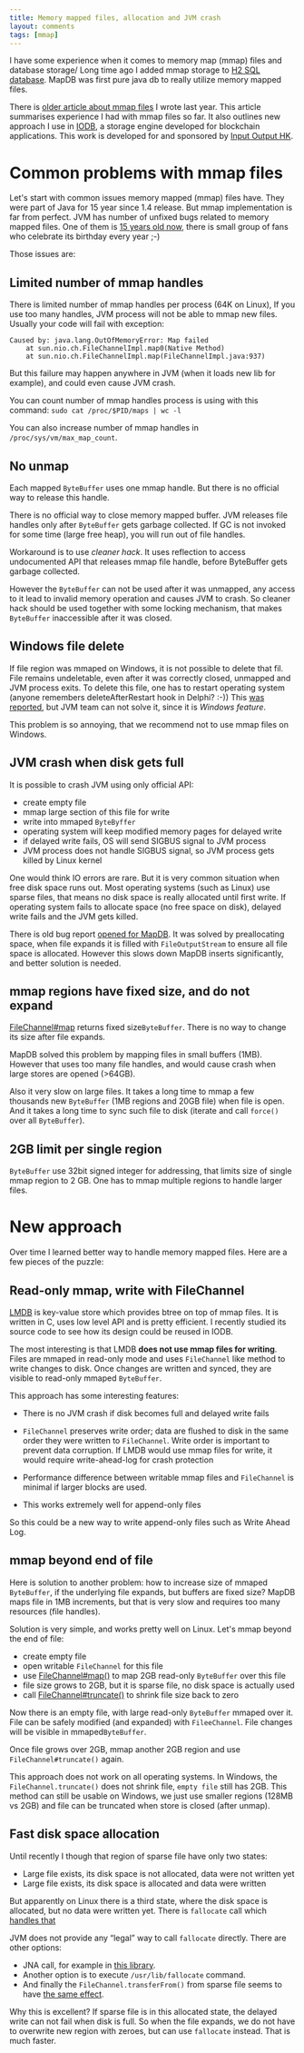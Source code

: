 ```yaml
---
title: Memory mapped files, allocation and JVM crash
layout: comments
tags: [mmap]
---
```


I have some experience when it comes to memory map (mmap) files and database storage/
Long time ago I added mmap storage to [H2 SQL database](http://www.h2database.com).
MapDB was first pure java db to really utilize memory mapped files.

There is [older article about mmap files](http://www.mapdb.org/blog/mmap_file_and_jvm_crash/) I wrote last year.
This article summarises experience I had with mmap files so far.
It also outlines new approach I use in [IODB](https://iohk.io/blog/scorex/iodb-storage-engine/), 
a storage engine developed for blockchain applications. 
This work is developed for and sponsored by [Input Output HK](https://iohk.io/about/).

# Common problems with mmap files

Let's start with common issues memory mapped (mmap) files have. 
They were part of Java for 15 year since 1.4 release. 
But mmap implementation is  far from perfect. 
JVM has number of unfixed bugs related to memory mapped files. 
One of them is [15 years old now](http://bugs.java.com/bugdatabase/view_bug.do?bug_id=4715154), 
there is small group of fans who celebrate its birthday every year ;-)

Those issues are: 

## Limited number of mmap handles
There is limited number of mmap handles per process (64K on Linux),
If you use too many handles, JVM process will not be able to mmap new files. 
Usually your code will fail with exception:
```
Caused by: java.lang.OutOfMemoryError: Map failed
    at sun.nio.ch.FileChannelImpl.map0(Native Method)
    at sun.nio.ch.FileChannelImpl.map(FileChannelImpl.java:937)
```
But this failure may happen anywhere in JVM (when it loads new lib for example), 
and could even cause JVM crash.

You can count number of mmap handles process is using with this command: 
`sudo cat /proc/$PID/maps | wc -l` 

You can also increase number of mmap handles in `/proc/sys/vm/max_map_count`. 

## No unmap

Each mapped `ByteBuffer` uses one mmap handle. But there is no official way to release this handle.

There is no official way to close memory mapped buffer.
JVM releases file handles only after `ByteBuffer` gets garbage collected.
If GC is not invoked for some time (large free heap), you will run out of file handles.

Workaround is to use  *cleaner hack*. 
It uses reflection to access undocumented API that releases mmap file handle, before ByteBuffer gets garbage collected.

However the `ByteBuffer` can not be used after it was unmapped, any access to it lead to  invalid memory operation and causes JVM to crash. 
So cleaner hack should be used together with some locking mechanism, that makes `ByteBuffer` inaccessible after it was closed.


## Windows file delete

If file region was mmaped on Windows, it is not possible to delete that fil.
File remains undeletable, even after it was correctly closed, unmapped and JVM process exits. 
To delete this file, one has to restart operating system (anyone remembers deleteAfterRestart hook in Delphi? :-))
This [was reported](http://bugs.java.com/bugdatabase/view_bug.do?bug_id=4715154), but JVM team can not solve it, 
since it is *Windows feature*.

This problem is so annoying, that we recommend not to use mmap files on Windows.

## JVM crash when disk gets full

It is possible to crash JVM using only official API:

- create empty file
- mmap large section of this file for write
- write into mmaped `ByteByffer`
- operating system will keep modified memory pages for delayed write
- if delayed write fails, OS will send SIGBUS signal to JVM process
- JVM process does not handle SIGBUS signal, so JVM process gets killed by Linux kernel

One would think IO errors are rare. 
But it is very common situation when free disk space runs out. 
Most operating systems (such as Linux) use sparse files, 
that means no disk space is really allocated until first write.
If operating system fails to allocate space (no free space on disk), delayed write fails and the JVM gets killed. 

There is old bug report [opened for MapDB](https://github.com/jankotek/mapdb/issues/442). 
It was  solved by preallocating space, when file expands it is filled with `FileOutputStream` to ensure all file space 
is allocated. 
However this slows down MapDB inserts significantly,  and better solution is needed.
 
## mmap regions have fixed size, and do not expand

[FileChannel#map](https://docs.oracle.com/javase/8/docs/api/java/nio/channels/FileChannel.html#map-java.nio.channels.FileChannel.MapMode-long-long-) returns fixed size`ByteBuffer`. 
There is no way to change its size after file expands. 

MapDB solved this problem by mapping files in small buffers (1MB). However that uses too many file handles, and 
would cause crash when large stores are opened (>64GB).

Also it very slow on large files. It takes a long time to mmap a few thousands new `ByteBuffer` (1MB regions and 20GB file) when file is open. 
And it takes a long time to sync such file to disk (iterate and call `force()` over all `ByteBuffer`).


## 2GB limit per single region

`ByteBuffer` use 32bit signed integer for addressing, that limits size of single mmap region to 2 GB.  One has to mmap multiple regions to handle larger files. 


# New approach

Over time I learned better way to handle memory mapped files. Here are a few pieces of the puzzle:


## Read-only mmap, write with FileChannel

[LMDB](http://www.lmdb.tech/doc/) is key-value store which provides btree on top of mmap files. 
It is written in C, uses low level API and is pretty efficient. 
I recently studied its source code to see how its design could be reused in IODB. 

The most interesting is that LMDB **does not use mmap files for writing**. 
Files are mmaped in read-only mode and
uses `FileChannel` like method to write changes to disk. 
Once changes are written and synced, they are visible to read-only mmaped `ByteBuffer`.

This approach has some interesting features:

* There is no JVM crash if disk becomes full and delayed write fails

* `FileChannel` preserves write order; data are flushed to disk in the same order they were written to `FileChannel`. 
Write order is important to prevent data corruption. If LMDB would use mmap files for write, it would require  write-ahead-log for crash protection 

* Performance difference between writable mmap files and `FileChannel` is minimal if larger blocks are used. 

* This works extremely well for append-only files

So this could be a new way to write append-only files such as Write Ahead Log. 

## mmap beyond end of file

Here is solution to another problem: how to increase size of mmaped `ByteBuffer`, if the underlying file expands, but buffers are fixed size?
MapDB maps file in 1MB increments, but that is very slow and requires too many resources (file handles).

Solution is very simple, and works pretty well on Linux. Let's mmap beyond the end of file:

* create empty file
* open writable `FileChannel` for this file
* use [FileChannel#map()](https://docs.oracle.com/javase/8/docs/api/java/nio/channels/FileChannel.html#map-java.nio.channels.FileChannel.MapMode-long-long-) to map 2GB read-only `ByteBuffer` over this file
* file size grows to 2GB, but it is sparse file, no disk space is actually used
* call [FileChannel#truncate()](https://docs.oracle.com/javase/8/docs/api/java/nio/channels/FileChannel.html#truncate-long-) to shrink file size back to zero

Now there is an empty file, with large read-only `ByteBuffer` mmaped over it. 
File can be safely modified (and expanded) with `FileeChannel`.
File changes will be visible in  mmaped`ByteBuffer`. 


Once file grows over 2GB,  mmap another 2GB region and use `FileChannel#truncate()` again. 

This approach does not work on all operating systems. In Windows, the `FileChannel.truncate()` does not shrink file, 
`empty file` still has 2GB. This method can still be usable on Windows, we just use smaller regions (128MB vs 2GB) and 
 file can be truncated when store is closed (after unmap).

## Fast disk space allocation

Until recently I though that region of sparse file have only two states:

* Large file exists, its disk space is not allocated, data were not written yet
* Large file exists, its disk space is allocated and data were written

But apparently on Linux there is a third state, where the disk space is allocated, but no data were written yet.
There is `fallocate` call which [handles that](http://man7.org/linux/man-pages/man2/fallocate.2.html)

JVM does not provide any “legal” way to call `fallocate` directly. There are other options: 

* JNA call, for example in [this library](https://github.com/Nithanim/mmf4j).
* Another option is to execute `/usr/lib/fallocate` command. 
* And finally the `FileChannel.transferFrom()` from sparse file seems to have [the same effect](https://groups.google.com/forum/#!topic/mechanical-sympathy/UMrKt75yOmg
).

Why this is excellent? If sparse file is in this allocated state, the delayed write can not fail when disk is full. 
So when the file expands, we do not have to overwrite new region with zeroes, but can use `fallocate` instead.
That is much faster. 